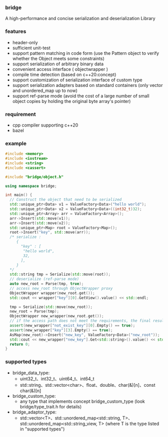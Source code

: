 ### bridge

A high-performance and concise serialization and deserialization Library

### features

* header-only
* sufficient unit-test
* support pattern matching in code form (use the Pattern object to verify whether the Object meets some constraints)
* support serialization of arbitrary binary data
* convenient access interface ( objectwrapper )
* compile time detection (based on c++20:concept)
* support customization of serialization interface of custom type
* support serialization adapters based on standard containers (only vector and unordered_map up to now)
* support ref-parse mode (avoid the cost of a large number of small object copies by holding the original byte array's pointer)

### requirement
* cpp compiler supporting c++20
* bazel

### example 
```c++
#include <memory>
#include <iostream>
#include <string>
#include <cassert>

#include "bridge/object.h"

using namespace bridge;

int main() {
  // Construct the object that need to be serialized
  std::unique_ptr<Data> v1 = ValueFactory<Data>("hello world");
  std::unique_ptr<Data> v2 = ValueFactory<Data>((int32_t)32);
  std::unique_ptr<Array> arr = ValueFactory<Array>();
  arr->Insert(std::move(v1));
  arr->Insert(std::move(v2));
  std::unique_ptr<Map> root = ValueFactory<Map>();
  root->Insert("key", std::move(arr));
  /* serialize :
     {
       "key" : [
        "hello world",
        32,
       ],
     }
  */
  std::string tmp = Serialize(std::move(root));
  // deserialize (ref-parse mode)
  auto new_root = Parse(tmp, true);
  // access new_root through ObjectWrapper proxy
  ObjectWrapper wrapper(new_root.get());
  std::cout << wrapper["key"][0].GetView().value() << std::endl;

  tmp = Serialize(std::move(new_root));
  new_root = Parse(tmp);
  ObjectWrapper new_wrapper(new_root.get());
  // if the access path does not meet the requirements, the final result's Empty() method return true.
  assert(new_wrapper["not_exist_key"][0].Empty() == true);
  assert(new_wrapper["key"][3].Empty() == true);
  AsMap(new_root)->Insert("new_key", ValueFactory<Data>("new_root"));
  std::cout << new_wrapper["new_key"].Get<std::string>().value() << std::endl;
  return 0;
}
```

### supported types
* bridge_data_type:
  * uint32_t、int32_t、uint64_t、int64_t
  * std::string、std::vector\<char\>、float、double、char(&)[n]、const char(&)[n]
* bridge_custom_type:
  * any type that implements concept bridge_custom_type (look bridge/type_trait.h for details)
* bridge_adaptor_type:
  * std::vector\<T\>、std::unordered_map<std::string, T>、std::unordered_map<std::string_view, T> (where T is the type listed in "supported types")
